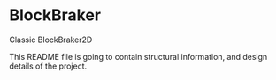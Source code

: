 # BlockBraker

Classic BlockBraker2D

This README file is going to contain structural information, and design details of the project.
